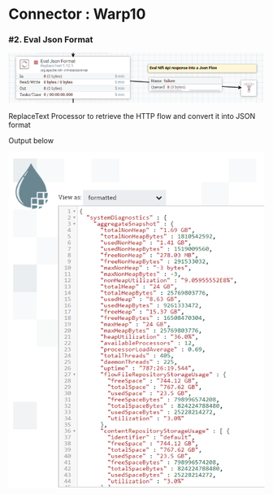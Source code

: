 # Connector : Warp10

### #2. Eval Json Format

![nifi_warp10_step2](imgs/nifi_warp10_step2.png "")

ReplaceText Processor to retrieve the HTTP flow and convert it into JSON format

Output below

![nifi_warp10_step2_out](imgs/nifi_warp10_step2_out.png "")